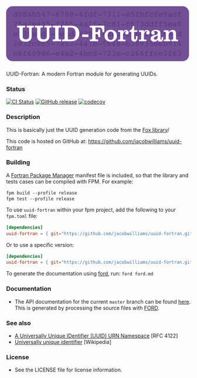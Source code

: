 ![uuid-fortran](media/logo.png)
============

UUID-Fortran: A modern Fortran module for generating UUIDs.

### Status

[![CI Status](https://github.com/jacobwilliams/uuid-fortran/actions/workflows/CI.yml/badge.svg)](https://github.com/jacobwilliams/uuid-fortran/actions)
[![GitHub release](https://img.shields.io/github/release/jacobwilliams/uuid-fortran.svg?style=plastic)](https://github.com/jacobwilliams/uuid-fortran/releases/latest)
[![codecov](https://codecov.io/gh/jacobwilliams/uuid-fortran/branch/master/graph/badge.svg?token=43HK33CSMY)](https://codecov.io/gh/jacobwilliams/uuid-fortran)

### Description

This is basically just the UUID generation code from the [Fox library](https://github.com/andreww/fox)/

This code is hosted on GitHub at: https://github.com/jacobwilliams/uuid-fortran

### Building

A [Fortran Package Manager](https://github.com/fortran-lang/fpm) manifest file is included, so that the library and tests cases can be compiled with FPM. For example:

```
fpm build --profile release
fpm test --profile release
```

To use `uuid-fortran` within your fpm project, add the following to your `fpm.toml` file:
```toml
[dependencies]
uuid-fortran = { git="https://github.com/jacobwilliams/uuid-fortran.git" }
```

Or to use a specific version:
```toml
[dependencies]
uuid-fortran = { git="https://github.com/jacobwilliams/uuid-fortran.git", tag = "1.0.0"  }
```

To generate the documentation using [ford](https://github.com/Fortran-FOSS-Programmers/ford), run: ```ford ford.md```

### Documentation

 * The API documentation for the current ```master``` branch can be found [here](https://jacobwilliams.github.io/uuid-fortran/).  This is generated by processing the source files with [FORD](https://github.com/Fortran-FOSS-Programmers/ford).

### See also

 * [A Universally Unique IDentifier (UUID) URN Namespace](https://datatracker.ietf.org/doc/html/rfc4122) [RFC 4122]
 * [Universally unique identifier](https://en.wikipedia.org/wiki/Universally_unique_identifier) [Wikipedia]

### License

 * See the LICENSE file for license information.

